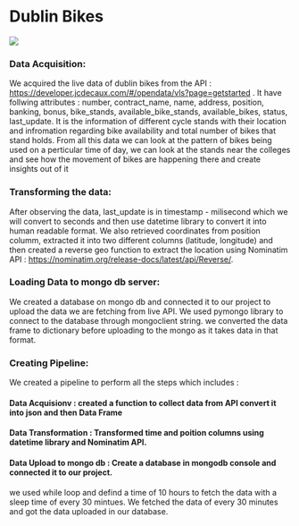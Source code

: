 # Dublin Bikes

![](https://seda.college/blog/wp-content/uploads/2018/10/dublin-bikes-1.jpg)

### Data Acquisition:

We acquired the live data of dublin bikes from the API : https://developer.jcdecaux.com/#/opendata/vls?page=getstarted .
It have follwing attributes : number, contract_name, name, address, position, banking, bonus, bike_stands, available_bike_stands, available_bikes, status, last_update.
It is the information of different cycle stands with their location and infromation regarding bike availability and total number of bikes that stand holds.
From all this data we can look at the pattern of bikes being used on a perticular time of day, we can look at the stands near the colleges and see how the movement of bikes are happening there and create insights out of it
 
### Transforming the data:

After observing the data, last_update is in timestamp - milisecond which we will convert to seconds and then use datetime library to convert it into human readable format.
We also retrieved coordinates from position columm, extracted it into two different columns (latitude, longitude) and then created a reverse geo function to extract the location using Nominatim API : https://nominatim.org/release-docs/latest/api/Reverse/.

### Loading Data to mongo db server:

We created a database on mongo db and connected it to our project to upload the data we are fetching from live API. We used pymongo library to connect to the database through mongoclient string. we converted the data frame to dictionary before uploading to the mongo as it takes data in that format.

### Creating Pipeline:

We created a pipeline to perform all the steps which includes : 

#### Data Acquisionv : created a function to collect data from API convert it into json and then Data Frame
#### Data Transformation : Transformed time and poition columns using datetime library and Nominatim API.
#### Data Upload to mongo db : Create a database in mongodb console and connected it to our project.

we used while loop and defind a time of 10 hours to fetch the data with a sleep time of every 30 mintues. We fetched the data of every 30 minutes and got the data uploaded in our database.
